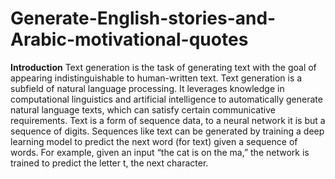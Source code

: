 # Generate-English-stories-and-Arabic-motivational-quotes
**Introduction**
Text generation is the task of generating text with the goal of appearing indistinguishable to human-written text.
Text generation is a subfield of natural language processing. It leverages knowledge in computational linguistics and artificial intelligence to automatically generate natural language texts, which can satisfy certain communicative requirements.
Text is a form of sequence data, to a neural network it is but a sequence of digits. Sequences like text can be generated by training a deep learning model to predict the next word (for text) given a sequence of words. For example, given an input “the cat is on the ma,” the network is trained to predict the letter t, the next character.
